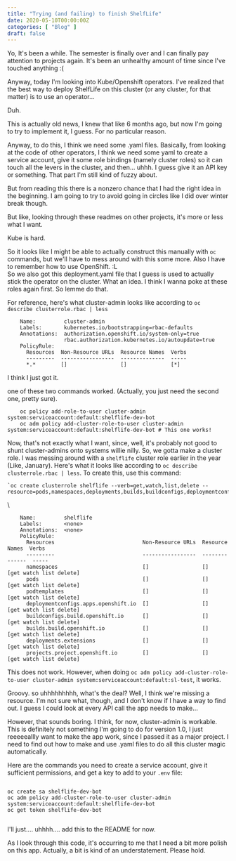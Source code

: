```yaml
---
title: "Trying (and failing) to finish ShelfLife"
date: 2020-05-10T00:00:00Z
categories: [ "Blog" ]
draft: false
---
```


Yo, It's been a while. The semester is finally over and I can finally
pay attention to projects again. It's been an unhealthy amount of time
since I've touched anything :(

Anyway, today I'm looking into Kube/Openshift operators. I've realized
that the best way to deploy ShelfLife on this cluster (or any cluster,
for that matter) is to use an operator...

Duh.

This is actually old news, I knew that like 6 months ago, but now I'm
going to try to implement it, I guess. For no particular reason.

Anyway, to do this, I think we need some .yaml files. Basically, from
looking at the code of other operators, I think we need some yaml to
create a service account, give it some role bindings (namely cluster
roles) so it can touch all the levers in the cluster, and then... uhhh.
I guess give it an API key or something. That part I'm still kind of
fuzzy about.

But from reading this there is a nonzero chance that I had the right
idea in the beginning. I am going to try to avoid going in circles like
I did over winter break though.

But like, looking through these readmes on other projects, it's more or
less what I want.

Kube is hard.

So it looks like I might be able to actually construct this manually
with `oc` commands, but we\'ll have to mess around with this some more.
Also I have to remember how to use OpenShift. :L\
So we also got this deployment.yaml file that I guess is used to
actually stick the operator on the cluster. What an idea. I think I
wanna poke at these roles again first. So lemme do that.

For reference, here's what cluster-admin looks like according to
`oc describe clusterrole.rbac | less`

```
    Name:         cluster-admin
    Labels:       kubernetes.io/bootstrapping=rbac-defaults
    Annotations:  authorization.openshift.io/system-only=true
                  rbac.authorization.kubernetes.io/autoupdate=true
    PolicyRule:
      Resources  Non-Resource URLs  Resource Names  Verbs
      ---------  -----------------  --------------  -----
      *.*        []                 []              [*]
```

I think I just got it.

one of these two commands worked. (Actually, you just need the second
one, pretty sure).

```
    oc policy add-role-to-user cluster-admin system:serviceaccount:default:shelflife-dev-bot
    oc adm policy add-cluster-role-to-user cluster-admin system:serviceaccount:default:shelflife-dev-bot # This one works!
```

Now, that's not exactly what I want, since, well, it's probably not good
to shunt cluster-admins onto systems willie nilly. So, we gotta make a
cluster role. I was messing around with a `shelflife` cluster role
earlier in the year (Like, January). Here's what it looks like according
to `oc describe clusterrole.rbac | less`. To create this, use this
command:

```
`oc create clusterrole shelflife --verb=get,watch,list,delete --resource=pods,namespaces,deployments,builds,buildconfigs,deploymentconfigs,deployments,podtemplates,projects`.
```

\

```
    Name:         shelflife
    Labels:       <none>
    Annotations:  <none>
    PolicyRule:
      Resources                            Non-Resource URLs  Resource Names  Verbs
      ---------                            -----------------  --------------  -----
      namespaces                           []                 []              [get watch list delete]
      pods                                 []                 []              [get watch list delete]
      podtemplates                         []                 []              [get watch list delete]
      deploymentconfigs.apps.openshift.io  []                 []              [get watch list delete]
      buildconfigs.build.openshift.io      []                 []              [get watch list delete]
      builds.build.openshift.io            []                 []              [get watch list delete]
      deployments.extensions               []                 []              [get watch list delete]
      projects.project.openshift.io        []                 []              [get watch list delete]
```

This does not work. However, when doing
`oc adm policy add-cluster-role-to-user cluster-admin system:serviceaccount:default:sl-test`,
it works.

Groovy. so uhhhhhhhhh, what's the deal? Well, I think we're missing a
resource. I'm not sure what, though, and I don't know if I have a way to
find out. I guess I could look at every API call the app needs to
make...

However, that sounds boring. I think, for now, cluster-admin is
workable. This is definitely not something I'm going to do for version
1.0, I just reeeeeallly want to make the app work, since I passed it as
a major project. I need to find out how to make and use .yaml files to
do all this cluster magic automatically.

Here are the commands you need to create a service account, give it
sufficient permissions, and get a key to add to your `.env` file:

```
```
    oc create sa shelflife-dev-bot
    oc adm policy add-cluster-role-to-user cluster-admin system:serviceaccount:default:shelflife-dev-bot
    oc get token shelflife-dev-bot
```
```

I'll just.... uhhhh.... add this to the README for now.

As I look through this code, it's occurring to me that I need a bit more
polish on this app. Actually, a bit is kind of an understatement. Please
hold.
